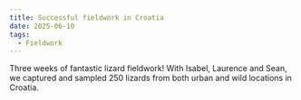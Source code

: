 ```yaml
---
title: Successful fieldwork in Croatia
date: 2025-06-10
tags:
  - Fieldwork
---
```


Three weeks of fantastic lizard fieldwork! With Isabel, Laurence and Sean, we captured and sampled 250 lizards from both urban and wild locations in Croatia. 

<!--more-->

